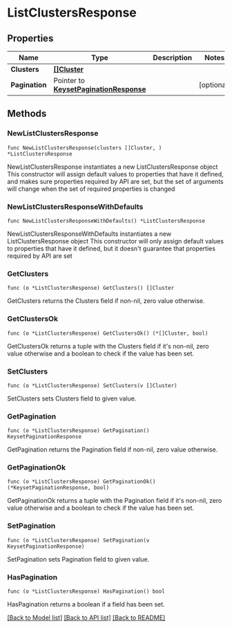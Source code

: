 # ListClustersResponse

## Properties

Name | Type | Description | Notes
------------ | ------------- | ------------- | -------------
**Clusters** | [**[]Cluster**](Cluster.md) |  | 
**Pagination** | Pointer to [**KeysetPaginationResponse**](KeysetPaginationResponse.md) |  | [optional] 

## Methods

### NewListClustersResponse

`func NewListClustersResponse(clusters []Cluster, ) *ListClustersResponse`

NewListClustersResponse instantiates a new ListClustersResponse object
This constructor will assign default values to properties that have it defined,
and makes sure properties required by API are set, but the set of arguments
will change when the set of required properties is changed

### NewListClustersResponseWithDefaults

`func NewListClustersResponseWithDefaults() *ListClustersResponse`

NewListClustersResponseWithDefaults instantiates a new ListClustersResponse object
This constructor will only assign default values to properties that have it defined,
but it doesn't guarantee that properties required by API are set

### GetClusters

`func (o *ListClustersResponse) GetClusters() []Cluster`

GetClusters returns the Clusters field if non-nil, zero value otherwise.

### GetClustersOk

`func (o *ListClustersResponse) GetClustersOk() (*[]Cluster, bool)`

GetClustersOk returns a tuple with the Clusters field if it's non-nil, zero value otherwise
and a boolean to check if the value has been set.

### SetClusters

`func (o *ListClustersResponse) SetClusters(v []Cluster)`

SetClusters sets Clusters field to given value.


### GetPagination

`func (o *ListClustersResponse) GetPagination() KeysetPaginationResponse`

GetPagination returns the Pagination field if non-nil, zero value otherwise.

### GetPaginationOk

`func (o *ListClustersResponse) GetPaginationOk() (*KeysetPaginationResponse, bool)`

GetPaginationOk returns a tuple with the Pagination field if it's non-nil, zero value otherwise
and a boolean to check if the value has been set.

### SetPagination

`func (o *ListClustersResponse) SetPagination(v KeysetPaginationResponse)`

SetPagination sets Pagination field to given value.

### HasPagination

`func (o *ListClustersResponse) HasPagination() bool`

HasPagination returns a boolean if a field has been set.


[[Back to Model list]](../README.md#documentation-for-models) [[Back to API list]](../README.md#documentation-for-api-endpoints) [[Back to README]](../README.md)


